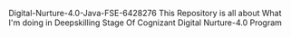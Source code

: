 Digital-Nurture-4.0-Java-FSE-6428276
This Repository is all about What I'm doing in Deepskilling Stage Of Cognizant Digital Nurture-4.0 Program
